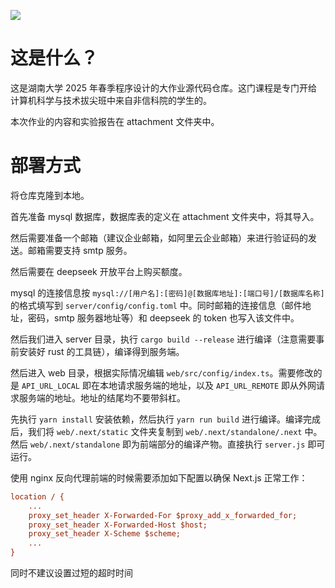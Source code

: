 ![](http://pic.caiwen.work/i/2025/05/28/683702b0de8b3.jpg)

# 这是什么？

这是湖南大学 2025 年春季程序设计的大作业源代码仓库。这门课程是专门开给计算机科学与技术拔尖班中来自非信科院的学生的。

本次作业的内容和实验报告在 attachment 文件夹中。

# 部署方式

将仓库克隆到本地。

首先准备 mysql 数据库，数据库表的定义在 attachment 文件夹中，将其导入。

然后需要准备一个邮箱（建议企业邮箱，如阿里云企业邮箱）来进行验证码的发送。邮箱需要支持 smtp 服务。

然后需要在 deepseek 开放平台上购买额度。

mysql 的连接信息按 `mysql://[用户名]:[密码]@[数据库地址]:[端口号]/[数据库名称]` 的格式填写到 `server/config/config.toml` 中。同时邮箱的连接信息（邮件地址，密码，smtp 服务器地址等）和 deepseek 的 token 也写入该文件中。

然后我们进入 server 目录，执行 `cargo build --release` 进行编译（注意需要事前安装好 rust 的工具链），编译得到服务端。

然后进入 web 目录，根据实际情况编辑 `web/src/config/index.ts`。需要修改的是 `API_URL_LOCAL` 即在本地请求服务端的地址，以及 `API_URL_REMOTE` 即从外网请求服务端的地址。地址的结尾均不要带斜杠。

先执行 `yarn install` 安装依赖，然后执行 `yarn run build` 进行编译。编译完成后，我们将 `web/.next/static` 文件夹复制到 `web/.next/standalone/.next` 中。然后 `web/.next/standalone` 即为前端部分的编译产物。直接执行 `server.js` 即可运行。

使用 nginx 反向代理前端的时候需要添加如下配置以确保 Next.js 正常工作：

```ini
location / {
    ...
    proxy_set_header X-Forwarded-For $proxy_add_x_forwarded_for;
    proxy_set_header X-Forwarded-Host $host;
    proxy_set_header X-Scheme $scheme;
    ...
}
```

同时不建议设置过短的超时时间
